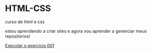 # HTML-CSS
curso de html e css

estou aprendendo a criar sites e agora vou aprender a gerenciar meus repositorios!

<a href="https://rodrigoperesmonteirojunior.github.io/HTML-CSS/ex001/index.html">Executar o exercicio 001</a>
